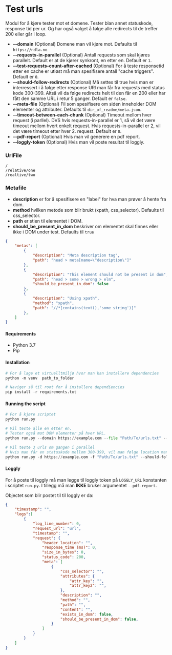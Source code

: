 # Test urls
Modul for å kjøre tester mot et domene. Tester blan annet statuskode, response tid per ur. Og har også valget å følge alle redirects til de treffer 200 eller går i loop.

- **--domain** (Optional) Domene man vil kjøre mot. Defaults til ```https://ndla.no```
- **--requests-in-parallel** (Optional) Antall requests som skal kjøres parallelt. Default er at de kjører synkront, en etter en. Default er ```1```.
- **--test-requests-count-after-cached** (Optional) For å teste responsetid etter en cache er utløst må man spesifisere antall "cache triggers". Default er ```0```.
- **--should-follow-redirects** (Optional) Må settes til true hvis man er interressert i å følge etter response URl man får fra requests med status kode 300-399. Altså vil da følge redirects helt til den får en 200 eller har fått den samme URL i retur 5 ganger. Default er ```false```.
- **--meta-file** (Optional) Fil som spesifisere om siden inneholder DOM elementer og attributer. Defaults til ```dir_of_readme/meta.json```.
- **--timeout-between-each-chunk** (Optional) Timeout mellom hver request (i parllel). DVS hvis requests-in-parallel er 1, så vil det være timeout mellom hvert enkelt request. Hvis requests-in-parallel er 2, vil det være timeout etter hver 2. request. Default er ```0```.
- **--pdf-report** (Optional) Hvis man vil generere en pdf report.
- **--loggly-token** (Optional) Hvis man vil poste resultat til loggly.

### UrlFile
```
/
/relative/one
/realtive/two
```

### Metafile
- **description** er for å spesifisere en "label" for hva man prøver å hente fra dom.
- **method** hvilken metode som blir brukt (xpath, css_selector). Defaults til css_selector.
- **path** er stien til elementet i DOM.
- **should_be_present_in_dom** beskriver om elementet skal finnes eller ikke i DOM under test. Defaults til ```true```
```json
{
    "metas": [
        {
            "description": "Meta description tag",
            "path": "head > meta[name=\"description\"]"
        },
        {
            "description": "This element should not be present in dom",
            "path": "head > some > wrong > elm",
            "should_be_present_in_dom": false
        },
        {
            "description": "Using xpath",
            "method": "xpath",
            "path": "//*[contains(text(),'some string')]"
        },
    ]
}
```

#### Requirements
- Python 3.7
- Pip

#### Installation
```python F
# For å lage et virtuelltmiljø hvor man kan installere dependencies
python -m venv  path_to_folder

# Naviger så til root for å installere dependiencies
pip install -r requirements.txt
```

#### Running the script
```python
# For å kjøre scriptet
python run.py

# Vil teste alle en etter en.
# Tester også mot DOM elementer på hver URL.
python run.py --domain https://example.com --file "Path/To/urls.txt" --loggly-token "ad" --meta-file "Path/To/meta.json"

# Vil teste 3 urls om gangen i parallel
# Hvis man får en statuskode mellom 300-399, vil man følge location man får i response, for å se hvor alle redirectne ender.
python run.py -d https://example.com -f "Path/To/urls.txt" --should-follow-redirects true --requests-in-parallel 3
```

#### Loggly
For å poste til loggly må man legge til loggly token på ```LOGGLY_URL``` konstanten i scriptet ```run.py```.
I tillegg må man **IKKE** bruker argumentet ```--pdf-report```.

Objectet som blir postet til til loggly er da:
```json
{
    "timestamp": "",
    "logs":[
        {
            "log_line_number": 0,
            "request_url": "url",
            "timestamp": "",
            "request": {
                "header location": "",
                "response_time (ms)": 0,
                "size_in_bytes": 0,
                "status_code": 200,
                "meta": [
                    {
                        "css_selector": "",
                        "attributes": {
                            "attr_key": "",
                            "attr_key2": "",
                        },
                        "description": "",
                        "method": "",
                        "path": "",
                        "content": "",
                        "exists_in_dom": false,
                        "should_be_present_in_dom": false,
                    }
                ]
            }
        }
    ]
}

```